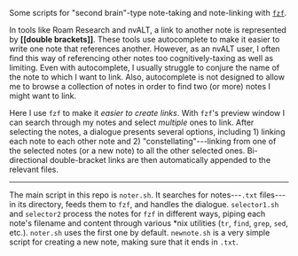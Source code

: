 Some scripts for "second brain"-type note-taking and note-linking with [`fzf`](https://github.com/junegunn/fzf).

In tools like Roam Research and nvALT, a link to another note is represented by **[[double brackets]]**. These tools use autocomplete to make it easier to write one note that references another.  However, as an nvALT user, I often find this way of referencing other notes too cognitively-taxing as well as limiting.  Even with autocomplete, I usually struggle to conjure the name of the note to which I want to link.  Also, autocomplete is not designed to allow me to browse a collection of notes in order to find two (or more) notes I might want to link.  

Here I use `fzf` to make it *easier to create links*. With `fzf`'s preview window I can search through my notes and select *multiple* ones to link. After selecting the notes, a dialogue presents several options, including 1) linking each note to each other note and 2) "constellating"---linking from one of the selected notes (or a new note) to all the other selected ones. Bi-directional double-bracket links are then automatically appended to the relevant files. 

***

The main script in this repo is `noter.sh`. It searches for notes---`.txt` files--- in its directory, feeds them to `fzf`, and handles the dialogue.  `selector1.sh` and `selector2` process the notes for `fzf` in different ways, piping each note's filename and content through various \*nix utilities (`tr`, `find`, `grep`, `sed`, etc.).  `noter.sh` uses the first one by default. `newnote.sh` is a very simple script for creating a new note, making sure that it ends in `.txt`.

